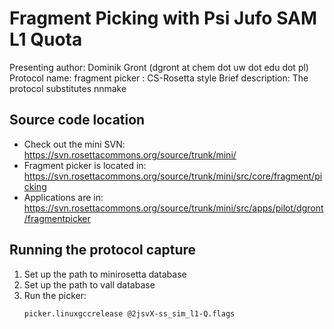 Fragment Picking with Psi Jufo SAM L1 Quota
===========================================

Presenting author: Dominik Gront (dgront at chem dot uw dot edu dot pl)
Protocol name: fragment picker : CS-Rosetta style
Brief description: The protocol substitutes nnmake

Source code location
--------------------

* Check out the mini SVN: https://svn.rosettacommons.org/source/trunk/mini/
* Fragment picker is located in: https://svn.rosettacommons.org/source/trunk/mini/src/core/fragment/picking
* Applications are in: https://svn.rosettacommons.org/source/trunk/mini/src/apps/pilot/dgront/fragmentpicker

Running the protocol capture
----------------------------

1. Set up the path to minirosetta database
2. Set up the path to vall database
3. Run the picker:
   ```
   picker.linuxgccrelease @2jsvX-ss_sim_l1-Q.flags
   ```
